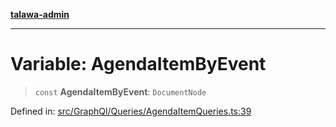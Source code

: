 [**talawa-admin**](../../../../README.md)

***

# Variable: AgendaItemByEvent

> `const` **AgendaItemByEvent**: `DocumentNode`

Defined in: [src/GraphQl/Queries/AgendaItemQueries.ts:39](https://github.com/MayankJha014/talawa-admin/blob/0dd35cc200a4ed7562fa81ab87ec9b2a6facd18b/src/GraphQl/Queries/AgendaItemQueries.ts#L39)
